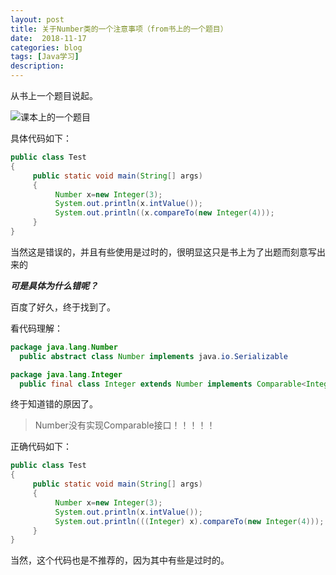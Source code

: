 ```yaml
---
layout: post
title: 关于Number类的一个注意事项（from书上的一个题目）
date:  2018-11-17
categories: blog
tags: [Java学习]
description: 
---
```


从书上一个题目说起。

![课本上的一个题目](http://lie209.tech/img/Cache_649ec4f1cab57c90..jpg "书上的一个题目")

具体代码如下：

```java
public class Test
{
     public static void main(String[] args)
     {
          Number x=new Integer(3);
          System.out.println(x.intValue());
          System.out.println((x.compareTo(new Integer(4)));
     }
}
```


当然这是错误的，并且有些使用是过时的，很明显这只是书上为了出题而刻意写出来的

**_可是具体为什么错呢？_**

百度了好久，终于找到了。

看代码理解：

```java
package java.lang.Number  
  public abstract class Number implements java.io.Serializable  
```

```java
package java.lang.Integer  
  public final class Integer extends Number implements Comparable<Integer>  
```

终于知道错的原因了。

>Number没有实现Comparable接口！！！！！


正确代码如下：

```java
public class Test
{
     public static void main(String[] args)
     {
          Number x=new Integer(3);
          System.out.println(x.intValue());
          System.out.println(((Integer) x).compareTo(new Integer(4)));
     }
}
```

当然，这个代码也是不推荐的，因为其中有些是过时的。